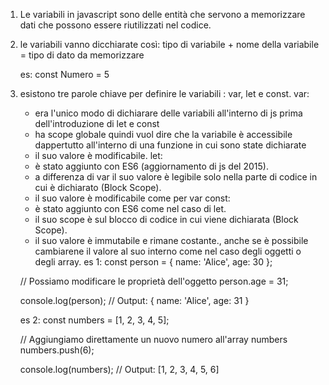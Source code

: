 1. Le variabili in javascript sono delle entità che servono a memorizzare dati che possono essere riutilizzati nel codice.

2. le variabili vanno dicchiarate così:
   tipo di variabile + nome della variabile = tipo di dato da memorizzare

   es: const Numero = 5

3. esistono tre parole chiave per definire le variabili : var, let e const.
   var:
    - era l'unico modo di dichiarare delle variabili all'interno di js prima dell'introduzione di let e const
    - ha scope globale quindi vuol dire che la variabile è accessibile dappertutto all'interno di una funzione in cui sono state dichiarate
    - il suo valore è modificabile.
   let: 
    - è stato aggiunto con ES6 (aggiornamento di js del 2015).
    - a differenza di var il suo valore è legibile solo nella parte di codice in cui è dichiarato (Block Scope).
    - il suo valore è modificabile come per var
   const:
    - è stato aggiunto con ES6 come nel caso di let.
    - il suo scope è sul blocco di codice in cui viene dichiarata (Block Scope).
    - il suo valore è immutabile e rimane costante., anche se è possibile cambiarene il valore al suo interno come nel caso degli oggetti o degli array.
     es 1:
     const person = {
     name: 'Alice',
     age: 30
     };

     // Possiamo modificare le proprietà dell'oggetto
     person.age = 31;

     console.log(person); // Output: { name: 'Alice', age: 31 }
    
     es 2: 
     const numbers = [1, 2, 3, 4, 5];

     // Aggiungiamo direttamente un nuovo numero all'array numbers
     numbers.push(6);

     console.log(numbers); // Output: [1, 2, 3, 4, 5, 6]
    